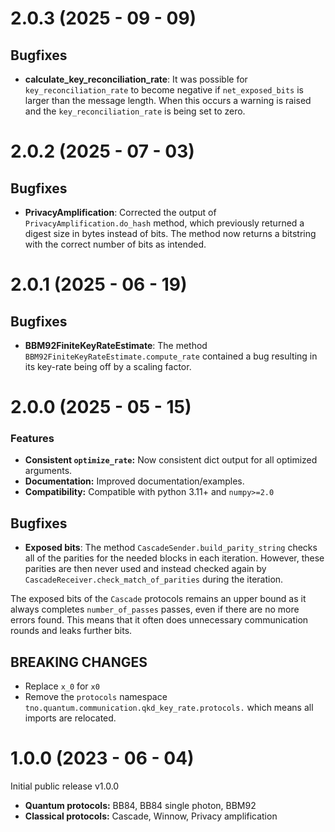 # 2.0.3 (2025 - 09 - 09)

## Bugfixes

* **calculate_key_reconciliation_rate**: It was possible for `key_reconciliation_rate` to become negative if `net_exposed_bits` is larger than the message length. When this occurs a warning is raised and the `key_reconciliation_rate` is being set to zero.

# 2.0.2 (2025 - 07 - 03)

## Bugfixes

* **PrivacyAmplification**: Corrected the output of `PrivacyAmplification.do_hash` method, which previously returned a digest size in bytes instead of bits. The method now returns a bitstring with the correct number of bits as intended.

# 2.0.1 (2025 - 06 - 19)

## Bugfixes

* **BBM92FiniteKeyRateEstimate**: The method `BBM92FiniteKeyRateEstimate.compute_rate` contained a bug resulting in its key-rate being off by a scaling factor.

# 2.0.0 (2025 - 05 - 15)

### Features

* **Consistent `optimize_rate`:** Now consistent dict output for all optimized arguments.
* **Documentation:** Improved documentation/examples.
* **Compatibility:** Compatible with python 3.11+ and `numpy>=2.0`

## Bugfixes

* **Exposed bits**: The method `CascadeSender.build_parity_string` checks all of the parities for the needed blocks in each iteration. However, these parities are then never used and instead checked again by `CascadeReceiver.check_match_of_parities` during the iteration. 

The exposed bits of the `Cascade` protocols remains an upper bound as it always completes `number_of_passes` passes, even if there are no more errors found. This means that it often does unnecessary communication rounds and leaks further bits. 

## BREAKING CHANGES

- Replace `x_0` for `x0`
- Remove the `protocols` namespace `tno.quantum.communication.qkd_key_rate.protocols.` which means all imports are relocated.

# 1.0.0 (2023 - 06 - 04)

Initial public release v1.0.0

* **Quantum protocols:** BB84, BB84 single photon, BBM92
* **Classical protocols:** Cascade, Winnow, Privacy amplification
